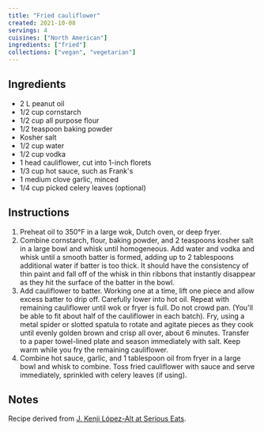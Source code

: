 ```yaml
---
title: "Fried cauliflower"
created: 2021-10-08
servings: 4
cuisines: ["North American"]
ingredients: ["fried"]
collections: ["vegan", "vegetarian"]
---
```


## Ingredients

- 2 L peanut oil
- 1/2 cup cornstarch
- 1/2 cup all purpose flour
- 1/2 teaspoon baking powder
- Kosher salt
- 1/2 cup water
- 1/2 cup vodka
- 1 head cauliflower, cut into 1-inch florets
- 1/3 cup hot sauce, such as Frank's
- 1 medium clove garlic, minced
- 1/4 cup picked celery leaves (optional)

## Instructions

1. Preheat oil to 350°F in a large wok, Dutch oven, or deep fryer.
2. Combine cornstarch, flour, baking powder, and 2 teaspoons kosher salt in a large bowl and whisk until homogeneous. Add water and vodka and whisk until a smooth batter is formed, adding up to 2 tablespoons additional water if batter is too thick. It should have the consistency of thin paint and fall off of the whisk in thin ribbons that instantly disappear as they hit the surface of the batter in the bowl.
3. Add cauliflower to batter. Working one at a time, lift one piece and allow excess batter to drip off. Carefully lower into hot oil. Repeat with remaining cauliflower until wok or fryer is full. Do not crowd pan. (You'll be able to fit about half of the cauliflower in each batch). Fry, using a metal spider or slotted spatula to rotate and agitate pieces as they cook until evenly golden brown and crisp all over, about 6 minutes. Transfer to a paper towel-lined plate and season immediately with salt. Keep warm while you fry the remaining cauliflower.
4. Combine hot sauce, garlic, and 1 tablespoon oil from fryer in a large bowl and whisk to combine. Toss fried cauliflower with sauce and serve immediately, sprinkled with celery leaves (if using).

## Notes

Recipe derived from [J. Kenji López-Alt at Serious Eats](https://www.seriouseats.com/crispy-buffalo-fried-cauliflower-recipe).
